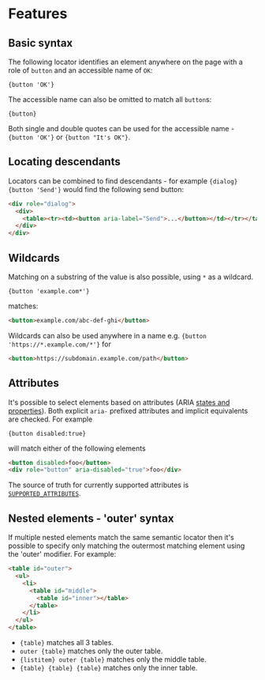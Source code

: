 # Features

## Basic syntax

The following locator identifies an element anywhere on the page with a role of
`button` and an accessible name of `OK`:

`{button 'OK'}`

The accessible name can also be omitted to match all `button`s:

`{button}`

Both single and double quotes can be used for the accessible name - `{button
'OK'}` or `{button "It's OK"}`.

## Locating descendants

Locators can be combined to find descendants - for example `{dialog} {button
'Send'}` would find the following send button:

```html
<div role="dialog">
  <div>
    <table><tr><td><button aria-label="Send">...</button></td></tr></table>
  </div>
</div>
```

## Wildcards

Matching on a substring of the value is also possible, using `*` as a wildcard.

`{button 'example.com*'}`

matches:

```html {highlight="content:example\.com"}
<button>example.com/abc-def-ghi</button>
```

Wildcards can also be used anywhere in a name e.g. `{button
'https://*.example.com/*'}` for

```html {highlight="content:https:// content:\.example\.com/"}
<button>https://subdomain.example.com/path</button>
```

## Attributes

It's possible to select elements based on attributes (ARIA
[states and properties](https://www.w3.org/WAI/PF/aria/states_and_properties)).
Both explicit `aria-` prefixed attributes and implicit equivalents are checked.
For example

`{button disabled:true}`

will match either of the following elements

```html
<button disabled>foo</button>
<div role="button" aria-disabled="true">foo</div>
```

The source of truth for currently supported attributes is
[`SUPPORTED_ATTRIBUTES`](https://github.com/google/semantic-locators/search?q=SUPPORTED_ATTRIBUTES+filename%3Atypes.ts).

## Nested elements - 'outer' syntax

If multiple nested elements match the same semantic locator then it's possible
to specify only matching the outermost matching element using the 'outer'
modifier. For example:

```html
<table id="outer">
  <ul>
    <li>
      <table id="middle">
        <table id="inner"></table>
      </table>
    </li>
  </ul>
</table>
```

*   `{table}` matches all 3 tables.
*   `outer {table}` matches only the outer table.
*   `{listitem} outer {table}` matches only the middle table.
*   `{table} {table} {table}` matches only the inner table.

